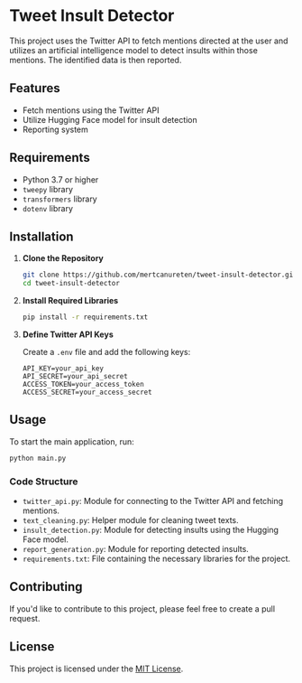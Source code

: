 # Tweet Insult Detector

This project uses the Twitter API to fetch mentions directed at the user and utilizes an artificial intelligence model to detect insults within those mentions. The identified data is then reported.

## Features

- Fetch mentions using the Twitter API
- Utilize Hugging Face model for insult detection
- Reporting system

## Requirements

- Python 3.7 or higher
- `tweepy` library
- `transformers` library
- `dotenv` library

## Installation

1. **Clone the Repository**

   ```bash
   git clone https://github.com/mertcanureten/tweet-insult-detector.git
   cd tweet-insult-detector
   ```

2. **Install Required Libraries**

   ```bash
   pip install -r requirements.txt
   ```

3. **Define Twitter API Keys**

   Create a `.env` file and add the following keys:

   ```plaintext
   API_KEY=your_api_key
   API_SECRET=your_api_secret
   ACCESS_TOKEN=your_access_token
   ACCESS_SECRET=your_access_secret
   ```

## Usage

To start the main application, run:

```bash
python main.py
```

### Code Structure

- `twitter_api.py`: Module for connecting to the Twitter API and fetching mentions.
- `text_cleaning.py`: Helper module for cleaning tweet texts.
- `insult_detection.py`: Module for detecting insults using the Hugging Face model.
- `report_generation.py`: Module for reporting detected insults.
- `requirements.txt`: File containing the necessary libraries for the project.

## Contributing

If you'd like to contribute to this project, please feel free to create a pull request.

## License

This project is licensed under the [MIT License](LICENSE).
